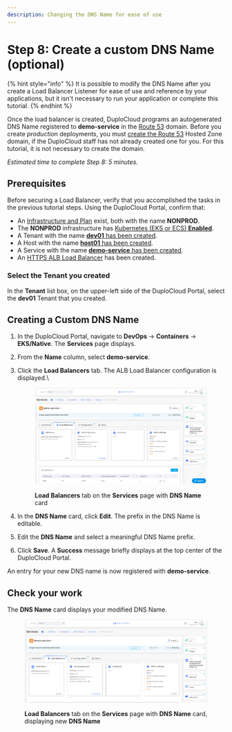```yaml
---
description: Changing the DNS Name for ease of use
---
```


# Step 8: Create a custom DNS Name (optional)

{% hint style="info" %}
It is possible to modify the DNS Name after you create a Load Balancer Listener for ease of use and reference by your applications, but it isn't necessary to run your application or complete this tutorial.
{% endhint %}

Once the load balancer is created, DuploCloud programs an autogenerated DNS Name registered to **demo-service** in the [Route 53](../../prerequisites/route-53-hosted-zone.md) domain. Before you create _production_ deployments, you must [create the Route 53](../../prerequisites/route-53-hosted-zone.md) Hosted Zone domain, if the DuploCloud staff has not already created one for you. For this tutorial, it is not necessary to create the domain. &#x20;

_Estimated time to complete Step 8: 5 minutes._

## Prerequisites

Before securing a Load Balancer, verify that you accomplished the tasks in the previous tutorial steps.   Using the DuploCloud Portal, confirm that:

* An [Infrastructure and Plan](../step-1-infrastructure.md) exist, both with the name **NONPROD**.
* The **NONPROD** infrastructure has [Kubernetes (EKS or ECS) **Enabled**](../step-1-infrastructure.md#check-your-work).&#x20;
* A Tenant with the name [**dev01** has been created](../step-2-tenant.md).
* A Host with the name [**host01** has been created](step-3-create-host.md).
* A Service with the name [**demo-service** has been created](step-5-create-app-via-k8s.md).
* An [HTTPS ALB Load Balancer](../quick-start-duplocloud-docker-services/step-6-create-loadbalancer.md) has been created.&#x20;

### Select the Tenant you created

In the **Tenant** list box, on the upper-left side of the DuploCloud Portal, select the **dev01** Tenant that you created.

## Creating a Custom DNS Name

1. In the DuploCloud Portal, navigate to **DevOps** -> **Containers** -> **EKS/Native**. The **Services** page displays.
2. From the **Name** column, select **demo-service**.
3.  Click the **Load Balancers** tab. The ALB Load Balancer configuration is displayed.\


    <figure><img src="../../../.gitbook/assets/AWS_QS_26.png" alt=""><figcaption><p><strong>Load Balancers</strong> tab on the <strong>Services</strong> page with <strong>DNS Name</strong> card </p></figcaption></figure>


4. In the **DNS Name** card, click **Edit**. The prefix in the DNS Name is editable.
5. Edit the **DNS Name** and select a meaningful DNS Name prefix.
6. Click **Save**. A **Success** message briefly displays at the top center of the DuploCloud Portal.

An entry for your new DNS name is now registered with **demo-service**.

## Check your work

The **DNS Name** card displays your modified DNS Name.   &#x20;

<figure><img src="../../../.gitbook/assets/AWS_QS_27.png" alt=""><figcaption><p><strong>Load Balancers</strong> tab on the <strong>Services</strong> page with <strong>DNS Name</strong> card, displaying new <strong>DNS Name</strong></p></figcaption></figure>

&#x20;                                        &#x20;
